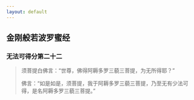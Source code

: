 ```yaml
---
layout: default
---
```


## 金刚般若波罗蜜经

### 无法可得分第二十二 

> 须菩提白佛言：“世尊，佛得阿耨多罗三藐三菩提，为无所得耶？”
>
> 佛言：“如是如是，须菩提，我于阿耨多罗三藐三菩提，乃至无有少法可得，是名阿耨多罗三藐三菩提。”
